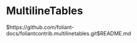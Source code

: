 # MultilineTables

<include sethead="2" nohead="true">
    $https://github.com/foliant-docs/foliantcontrib.multilinetables.git$README.md
</include>
